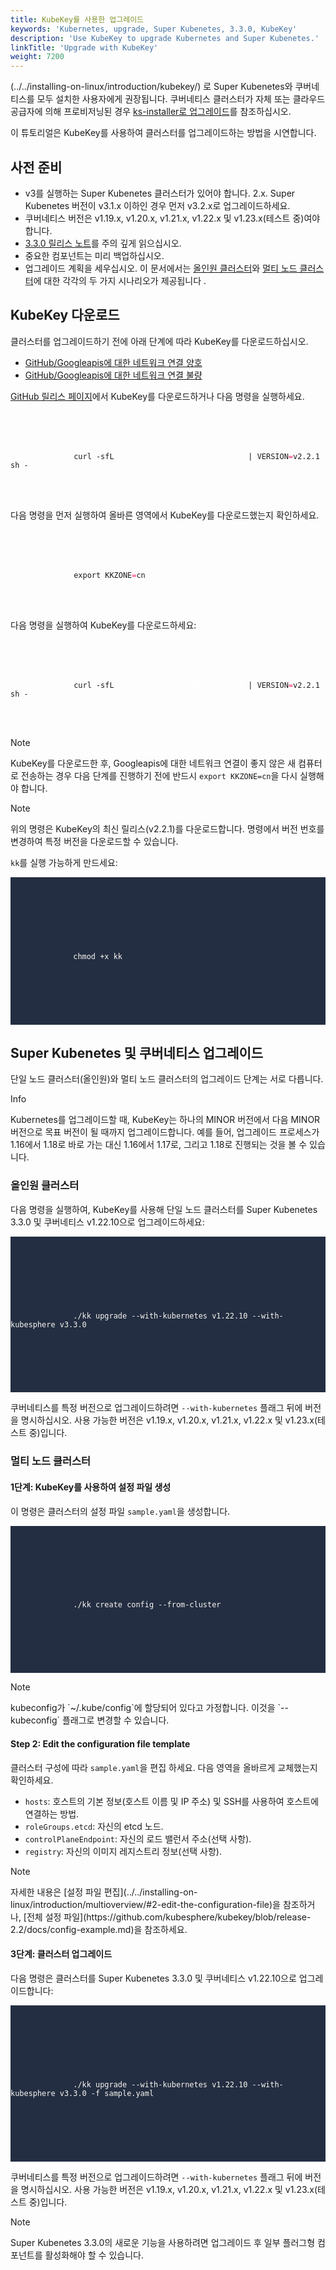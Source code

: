 ```yaml
---
title: KubeKey를 사용한 업그레이드
keywords: 'Kubernetes, upgrade, Super Kubenetes, 3.3.0, KubeKey'
description: 'Use KubeKey to upgrade Kubernetes and Super Kubenetes.'
linkTitle: 'Upgrade with KubeKey'
weight: 7200
---
```


(../../installing-on-linux/introduction/kubekey/) 로 Super Kubenetes와 쿠버네티스를 모두 설치한 사용자에게 권장됩니다. 쿠버네티스 클러스터가 자체 또는 클라우드 공급자에 의해 프로비저닝된 경우 [ks-installer로 업그레이드](../upgrade-with-ks-installer/)를 참조하십시오.

이 튜토리얼은 KubeKey를 사용하여 클러스터를 업그레이드하는 방법을 시연합니다.

## 사전 준비

- v3를 실행하는 Super Kubenetes 클러스터가 있어야 합니다. 2.x. Super Kubenetes 버전이 v3.1.x 이하인 경우 먼저 v3.2.x로 업그레이드하세요.
- 쿠버네티스 버전은 v1.19.x, v1.20.x, v1.21.x, v1.22.x 및 v1.23.x(테스트 중)여야 합니다.
- [ 3.3.0 릴리스 노트](../../../v3.3/release/release-v330/)를 주의 깊게 읽으십시오.
- 중요한 컴포넌트는 미리 백업하십시오.
- 업그레이드 계획을 세우십시오. 이 문서에서는 [올인원 클러스터](#all-in-one-cluster)와 [멀티 노드 클러스터](#multi-node-cluster)에 대한 각각의 두 가지 시나리오가 제공됩니다 .

## KubeKey 다운로드

클러스터를 업그레이드하기 전에 아래 단계에 따라 KubeKey를 다운로드하십시오.

<main className="code-tabs">
  <ul className="nav nav-tabs">
    <li className="nav-item"><a className="nav-link" href="#">GitHub/Googleapis에 대한 네트워크 연결 양호</a></li>
    <li className="nav-item active"><a className="nav-link" href="#">GitHub/Googleapis에 대한 네트워크 연결 불량</a></li>
  </ul>
  <div className="tab-content">
    <main className="tab-pane active" title="GitHub/Googleapis에 대한 네트워크 연결 양호">
      <p><a href="https://github.com/kubesphere/kubekey/releases">GitHub 릴리스 페이지</a>에서 KubeKey를 다운로드하거나 다음 명령을 실행하세요.</p>
      <article className="highlight">
        <pre>
          <div className="copy-code-button" title="Copy Code"></div>
          <div className="code-over-div">
            <code>curl -sfL <a style="color:#ffffff; cursor:text;">https://get-kk.kubesphere.io</a> | VERSION<span style="color:#f92672">=</span>v2.2.1 sh -</code>
          </div>
        </pre>
      </article>
    </main>
    <main className="tab-pane" title="GitHub/Googleapis에 대한 네트워크 연결 불량">
      <p>다음 명령을 먼저 실행하여 올바른 영역에서 KubeKey를 다운로드했는지 확인하세요.</p>
      <article className="highlight">
        <pre>
          <div className="copy-code-button" title="Copy Code"></div>
          <div className="code-over-div">
            <code>export KKZONE<span style="color:#f92672">=</span>cn</code>
          </div>
        </pre>
      </article>
      <p>다음 명령을 실행하여 KubeKey를 다운로드하세요:</p>
      <article className="highlight">
        <pre>
          <div className="copy-code-button" title="Copy Code"></div>
          <div className="code-over-div">
            <code>curl -sfL <a style="color:#ffffff; cursor:text;">https://get-kk.kubesphere.io</a> | VERSION<span style="color:#f92672">=</span>v2.2.1 sh -</code>
          </div>
        </pre>
      </article>
      <article class="notices note">
        <p>Note</p>
        <div>
          KubeKey를 다운로드한 후, Googleapis에 대한 네트워크 연결이 좋지 않은 새 컴퓨터로 전송하는 경우 다음 단계를 진행하기 전에 반드시 <code>export KKZONE=cn</code>을 다시 실행해야 합니다.
        </div>
      </article>
    </main>
  </div>
</main>

  <div className="notices note">
    <p>Note</p>
    <div>
      위의 명령은 KubeKey의 최신 릴리스(v2.2.1)를 다운로드합니다. 명령에서 버전 번호를 변경하여 특정 버전을 다운로드할 수 있습니다.
    </div>
  </div>

`kk`를 실행 가능하게 만드세요:

<article className="highlight">
  <pre style="color: rgb(248, 248, 242); background: rgb(36, 46, 66); tab-size: 4;">
      <div className="copy-code-button" title="Copy Code"></div>
      <div className="code-over-div">
        <code>
            <p>
              chmod +x kk
            </p>
        </code>
      </div>
  </pre>
</article>

## Super Kubenetes 및 쿠버네티스 업그레이드

단일 노드 클러스터(올인원)와 멀티 노드 클러스터의 업그레이드 단계는 서로 다릅니다.

<div className="notices info">
  <p>Info</p>
  <div>
    Kubernetes를 업그레이드할 때, KubeKey는 하나의 MINOR 버전에서 다음 MINOR 버전으로 목표 버전이 될 때까지 업그레이드합니다. 예를 들어, 업그레이드 프로세스가 1.16에서 1.18로 바로 가는 대신 1.16에서 1.17로, 그리고 1.18로 진행되는 것을 볼 수 있습니다.   
  </div>
</div>

### 올인원 클러스터

다음 명령을 실행하여, KubeKey를 사용해 단일 노드 클러스터를 Super Kubenetes 3.3.0 및 쿠버네티스 v1.22.10으로 업그레이드하세요:

<article className="highlight">
  <pre style="color: rgb(248, 248, 242); background: rgb(36, 46, 66); tab-size: 4;">
      <div className="copy-code-button" title="Copy Code"></div>
      <div className="code-over-div">
        <code>
            <p>
              ./kk upgrade --with-kubernetes v1.22.10 --with-kubesphere v3.3.0
            </p>
        </code>
      </div>
  </pre>
</article>

쿠버네티스를 특정 버전으로 업그레이드하려면 `--with-kubernetes` 플래그 뒤에 버전을 명시하십시오. 사용 가능한 버전은 v1.19.x, v1.20.x, v1.21.x, v1.22.x 및 v1.23.x(테스트 중)입니다.

### 멀티 노드 클러스터

#### 1단계: KubeKey를 사용하여 설정 파일 생성

이 명령은 클러스터의 설정 파일 `sample.yaml`을 생성합니다.

<article className="highlight">
  <pre style="color: rgb(248, 248, 242); background: rgb(36, 46, 66); tab-size: 4;">
      <div className="copy-code-button" title="Copy Code"></div>
      <div className="code-over-div">
        <code>
            <p>
              ./kk create config --from-cluster
            </p>
        </code>
      </div>
  </pre>
</article>

<div className="notices note">
  <p>Note</p>
  <div>
    kubeconfig가 `~/.kube/config`에 할당되어 있다고 가정합니다. 이것을 `--kubeconfig` 플래그로 변경할 수 있습니다.
  </div>
</div>

#### Step 2: Edit the configuration file template

클러스터 구성에 따라 `sample.yaml`을 편집 하세요. 다음 영역을 올바르게 교체했는지 확인하세요.

- `hosts`: 호스트의 기본 정보(호스트 이름 및 IP 주소) 및 SSH를 사용하여 호스트에 연결하는 방법.
- `roleGroups.etcd`: 자신의 etcd 노드.
- `controlPlaneEndpoint`: 자신의 로드 밸런서 주소(선택 사항).
- `registry`: 자신의 이미지 레지스트리 정보(선택 사항).

<div className="notices note">
  <p>Note</p>
  <div>
    자세한 내용은 [설정 파일 편집](../../installing-on-linux/introduction/multioverview/#2-edit-the-configuration-file)을 참조하거나, [전체 설정 파일](https://github.com/kubesphere/kubekey/blob/release-2.2/docs/config-example.md)을 참조하세요.
  </div>
</div>

#### 3단계: 클러스터 업그레이드

다음 명령은 클러스터를 Super Kubenetes 3.3.0 및 쿠버네티스 v1.22.10으로 업그레이드합니다:

<article className="highlight">
  <pre style="color: rgb(248, 248, 242); background: rgb(36, 46, 66); tab-size: 4;">
      <div className="copy-code-button" title="Copy Code"></div>
      <div className="code-over-div">
        <code>
            <p>
              ./kk upgrade --with-kubernetes v1.22.10 --with-kubesphere v3.3.0 -f sample.yaml
            </p>
        </code>
      </div>
  </pre>
</article>

쿠버네티스를 특정 버전으로 업그레이드하려면 `--with-kubernetes` 플래그 뒤에 버전을 명시하십시오. 사용 가능한 버전은 v1.19.x, v1.20.x, v1.21.x, v1.22.x 및 v1.23.x(테스트 중)입니다.

<div className="notices note">
  <p>Note</p>
  <div>
    Super Kubenetes 3.3.0의 새로운 기능을 사용하려면 업그레이드 후 일부 플러그형 컴포넌트를 활성화해야 할 수 있습니다.
  </div>
</div>
